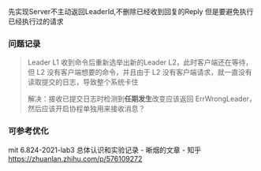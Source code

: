 先实现Server不主动返回LeaderId,不删除已经收到回复的Reply
但是要避免执行已经执行过的请求

### 问题记录
> Leader L1 收到命令后重新选举出新的Leader L2，此时客户端还在等待，但 L2 没有客户端想要的命令，并且由于 L2 没有客户端请求，就一直没有读取提交的日志，导致整个系统卡住
>
> 解决：接收已提交日志时检测到**任期发生**改变应该返回 ErrWrongLeader，然后应该开启协程单独用来接收消息？

### 可参考优化
mit 6.824-2021-lab3 总体认识和实验记录 - 晰烟的文章 - 知乎
https://zhuanlan.zhihu.com/p/576109272